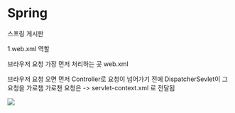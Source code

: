 # Spring
스프링 게시판

1.web.xml 역할 

브라우저 요청 가장 먼저 처리하는 곳 
web.xml 

브라우저 요청 오면 먼저 Controller로 요청이 넘어가기 전에 DispatcherSevlet이 그 요청을 가로챔 
가로챈 요청은 -> servlet-context.xml 로 전달됨

<div>
  <img src="https://"
</div>

